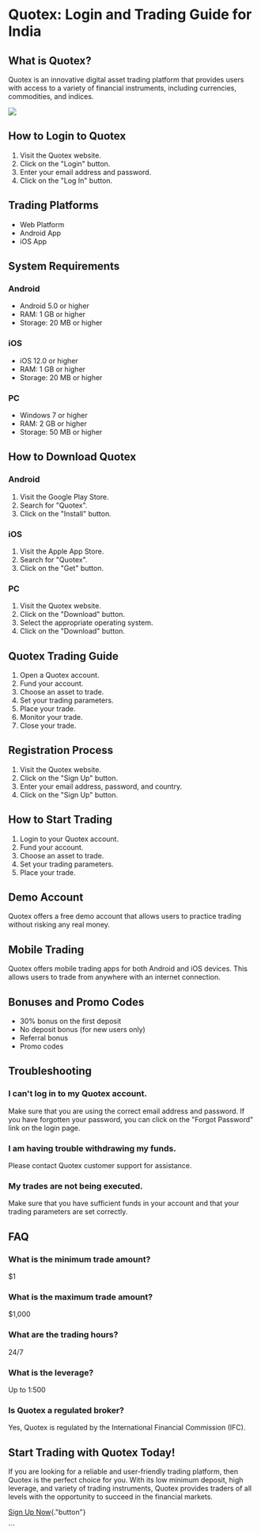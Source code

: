# Quotex: Login and Trading Guide for India

## What is Quotex?

Quotex is an innovative digital asset trading platform that provides
users with access to a variety of financial instruments, including
currencies, commodities, and indices.

[![](https://static.quotex.io/files/4_en/300_250.jpg)](https://traff.sbs/brokerqxlid)

## How to Login to Quotex

1.  Visit the Quotex website.
2.  Click on the "Login" button.
3.  Enter your email address and password.
4.  Click on the "Log In" button.

## Trading Platforms

-   Web Platform
-   Android App
-   iOS App

## System Requirements

### Android

-   Android 5.0 or higher
-   RAM: 1 GB or higher
-   Storage: 20 MB or higher

### iOS

-   iOS 12.0 or higher
-   RAM: 1 GB or higher
-   Storage: 20 MB or higher

### PC

-   Windows 7 or higher
-   RAM: 2 GB or higher
-   Storage: 50 MB or higher

## How to Download Quotex

### Android

1.  Visit the Google Play Store.
2.  Search for "Quotex".
3.  Click on the "Install" button.

### iOS

1.  Visit the Apple App Store.
2.  Search for "Quotex".
3.  Click on the "Get" button.

### PC

1.  Visit the Quotex website.
2.  Click on the "Download" button.
3.  Select the appropriate operating system.
4.  Click on the "Download" button.

## Quotex Trading Guide

1.  Open a Quotex account.
2.  Fund your account.
3.  Choose an asset to trade.
4.  Set your trading parameters.
5.  Place your trade.
6.  Monitor your trade.
7.  Close your trade.

## Registration Process

1.  Visit the Quotex website.
2.  Click on the "Sign Up" button.
3.  Enter your email address, password, and country.
4.  Click on the "Sign Up" button.

## How to Start Trading

1.  Login to your Quotex account.
2.  Fund your account.
3.  Choose an asset to trade.
4.  Set your trading parameters.
5.  Place your trade.

## Demo Account

Quotex offers a free demo account that allows users to practice trading
without risking any real money.

## Mobile Trading

Quotex offers mobile trading apps for both Android and iOS devices. This
allows users to trade from anywhere with an internet connection.

## Bonuses and Promo Codes

-   30% bonus on the first deposit
-   No deposit bonus (for new users only)
-   Referral bonus
-   Promo codes

## Troubleshooting

### I can\'t log in to my Quotex account.

Make sure that you are using the correct email address and password. If
you have forgotten your password, you can click on the "Forgot
Password" link on the login page.

### I am having trouble withdrawing my funds.

Please contact Quotex customer support for assistance.

### My trades are not being executed.

Make sure that you have sufficient funds in your account and that your
trading parameters are set correctly.

## FAQ

### What is the minimum trade amount?

\$1

### What is the maximum trade amount?

\$1,000

### What are the trading hours?

24/7

### What is the leverage?

Up to 1:500

### Is Quotex a regulated broker?

Yes, Quotex is regulated by the International Financial Commission
(IFC).

## Start Trading with Quotex Today!

If you are looking for a reliable and user-friendly trading platform,
then Quotex is the perfect choice for you. With its low minimum deposit,
high leverage, and variety of trading instruments, Quotex provides
traders of all levels with the opportunity to succeed in the financial
markets.

[Sign Up Now](\%22https://traff.sbs/brokerqxsignup\%22){."button"}

\`\`\`


